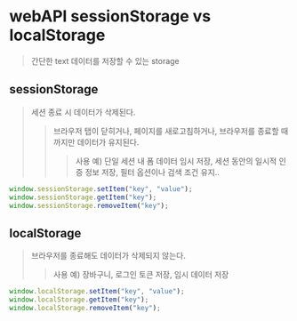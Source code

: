 # webAPI sessionStorage vs localStorage

> 간단한 text 데이터를 저장할 수 있는 storage

## sessionStorage

> 세션 종료 시 데이터가 삭제된다.
>
> > 브라우저 탭이 닫히거나, 페이지를 새로고침하거나, 브라우저를 종료할 때까지만 데이터가 유지된다.
> >
> > > 사용 예) 단일 세션 내 폼 데이터 임시 저장, 세션 동안의 일시적 인증 정보 저장, 필터 옵션이나 검색 조건 유지..

```js
window.sessionStorage.setItem("key", "value");
window.sessionStorage.getItem("key");
window.sessionStorage.removeItem("key");
```

## localStorage

> 브라우저를 종료해도 데이터가 삭제되지 않는다.
>
> > 사용 예) 장바구니, 로그인 토큰 저장, 임시 데이터 저장

```js
window.localStorage.setItem("key", "value");
window.localStorage.getItem("key");
window.localStorage.removeItem("key");
```
